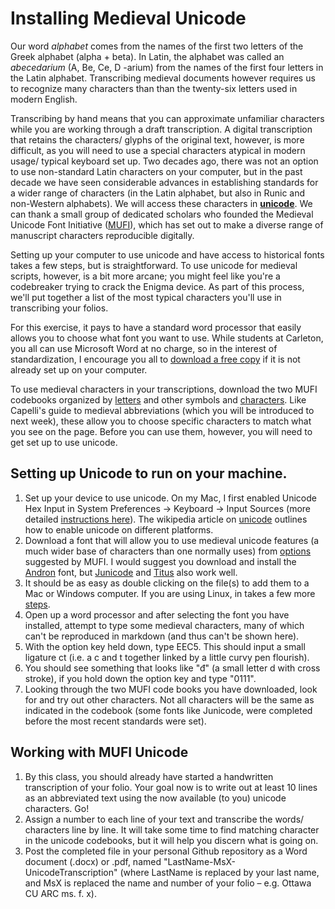 # Installing Medieval Unicode

Our word _alphabet_ comes from the names of the first two letters of the Greek alphabet \(alpha + beta\). In Latin, the alphabet was called an _abecedarium_ \(A, Be, Ce, D -arium\) from the names of the first four letters in the Latin alphabet. Transcribing medieval documents however requires us to recognize many characters than than the twenty-six letters used in modern English.

Transcribing by hand means that you can approximate unfamiliar characters  while you are working through a draft transcription. A digital transcription that retains the characters/ glyphs of the original text, however, is more difficult, as you will need to use a special characters atypical in modern usage/ typical keyboard set up. Two decades ago, there was not an option to use non-standard Latin characters on your computer, but in the past decade we have seen considerable advances in establishing standards for a wider range of characters \(in the Latin alphabet, but also in Runic and non-Western alphabets\). We will access these characters in [**unicode**](https://en.wikipedia.org/wiki/Unicode_input). We can thank a small group of dedicated scholars who founded the Medieval Unicode Font Initiative \([MUFI](https://folk.uib.no/hnooh/mufi/)\), which has set out to make a diverse range of manuscript characters reproducible digitally.

Setting up your computer to use unicode and have access to historical fonts takes a few steps, but is straightforward. To use unicode for medieval scripts, however, is a bit more arcane; you might feel like you're a codebreaker trying to crack the Enigma device. As part of this process, we'll put together a list of the most typical characters you'll use in transcribing your folios.

For this exercise, it pays to have a standard word processor that easily allows you to choose what font you want to use. While students at Carleton, you all can use Microsoft Word at no charge, so in the interest of standardization, I encourage you all to [download a free copy](https://carleton.ca/its/ms-offer-students/) if it is not already set up on your computer.

To use medieval characters in your transcriptions, download the two MUFI codebooks organized by [letters](http://bora.uib.no/bitstream/handle/1956/10699/MUFI-Alphabetic-4-0.pdf) and other symbols and [characters](http://bora.uib.no/bitstream/handle/1956/10699/MUFI-CodeChart-4-0.pdf). Like Capelli's guide to medieval abbreviations \(which you will be introduced to next week\), these allow you to choose specific characters to match what you see on the page. Before you can use them, however, you will need to get set up to use unicode.

## Setting up Unicode to run on your machine.

1. Set up your device to use unicode. On my Mac, I first enabled Unicode Hex Input in System Preferences -&gt; Keyboard -&gt; Input Sources \(more detailed [instructions here](https://poynton.ca/notes/misc/mac-unicode-hex-input.html)\). The wikipedia article on [unicode](https://en.wikipedia.org/wiki/Unicode_input) outlines how to enable unicode on different platforms.
2. Download a font that will allow you to use medieval unicode features \(a much wider base of characters than one normally uses\) from [options](https://folk.uib.no/hnooh/mufi/fonts/index.html) suggested by MUFI.  I would suggest you download and install the [Andron](https://folk.uib.no/hnooh/mufi/fonts/Andron/AND_SCR_WEB_3.0.zip) font, but [Junicode](http://junicode.sourceforge.net/) and [Titus](http://titus.fkidg1.uni-frankfurt.de/unicode/tituut.asp) also work well.
3. It should be as easy as double clicking on the file\(s\) to add them to a Mac or Windows computer. If you are using Linux, in takes a few more [steps](https://askubuntu.com/questions/3697/how-do-i-install-fonts).
4. Open up a word processor and after selecting the font you have installed, attempt to type some medieval characters, many of which can't be reproduced in markdown \(and thus can't be shown here\).
5. With the option key held down, type EEC5. This should input a small ligature ct \(i.e. a c and t together linked by a little curvy pen flourish\).
6. You should see something that looks like "đ" \(a small letter d with cross stroke\), if you hold down the option key and type "0111".
7. Looking through the two MUFI code books you have downloaded, look for and try out other characters. Not all characters will be the same as indicated in the codebook \(some fonts like Junicode, were completed before the most recent standards were set\).

## Working with MUFI Unicode

1. By this class, you should already have started a handwritten transcription of your folio. Your goal now is to write out at least 10 lines as an abbreviated text using the now available \(to you\) unicode characters. Go!
2. Assign a number to each line of your text and transcribe the words/ characters line by line. It will take some time to find matching character in the unicode codebooks, but it will help you discern what is going on.
3. Post the completed file in your personal Github repository as a Word document \(.docx\) or .pdf, named "LastName-MsX-UnicodeTranscription" \(where LastName is replaced by your last name, and MsX is replaced the name and number of your folio – e.g. Ottawa CU ARC ms. f. x\).

